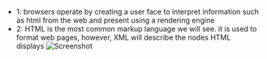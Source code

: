 - 1: browsers operate by creating a user face to interpret information such as html from the web and present using a rendering engine
- 2: HTML is the most common markup language we will see. it is used to format web pages, however, XML will describe the nodes HTML displays 
![Screenshot](web-dev-homework/assignment-03/images/Assignment-03_Screenshot.png)
